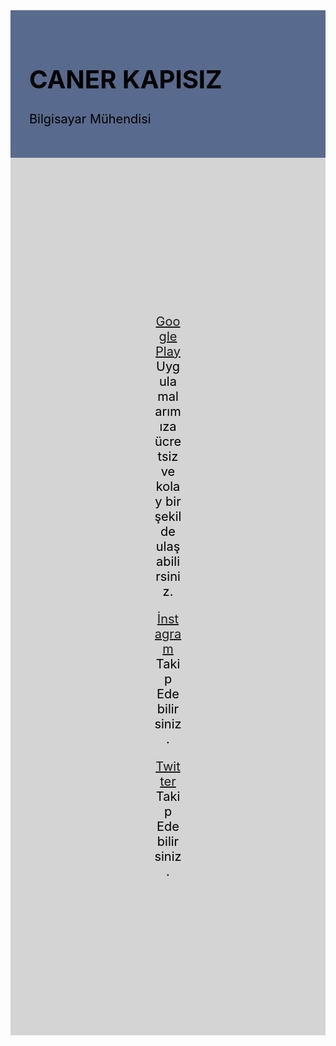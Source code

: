 <html>
  <head>
    <link
      rel="stylesheet"
      href = " https://stackpath.bootstrapcdn.com/bootstrap/4.5.2/css/bootstrap.min.css "
      integrity="sha384-JcKb8q3iqJ61gNV9KGb8thSsNjpSL0n8PARn9HuZOnIxN0hoP+VmmDGMN5t9UJ0Z"
      crossorigin="anonymous"/>
        <style>        
        .header {
          background-color: rgb(88, 106, 141);
          padding: 30px;
          text-align: left;
          color:rgb(0, 0, 0);
          font-size: 20px;
        }
        .içerik{
        background-color: rgb(212, 212, 212);
          padding: 230px;
          text-align: center;
          color:rgb(0, 0, 0);
          font-size: 20px;
        }
        </style>
        </head>
        <body>
        <div class="header" ;>
          <h1>CANER KAPISIZ</h1>
          <p>Bilgisayar Mühendisi</p>
        </div>
        <div class="içerik">
            <p><a href=https://play.google.com/store/apps/dev?id=4912358444694418773 target=_blank>Google Play</a> Uygulamalarımıza ücretsiz ve kolay bir şekilde ulaşabilirsiniz.</p>
            <p><a href=https://www.instagram.com/caner_kpsz/?hl=tr target=_blank>İnstagram</a> Takip Edebilirsiniz.</p>
            <p><a href=https://twitter.com/caner_kpsz target=_blank>Twitter</a> Takip Edebilirsiniz.</p>
            </div>
        </body>
        </html>
